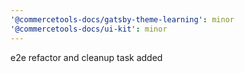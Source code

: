 ```yaml
---
'@commercetools-docs/gatsby-theme-learning': minor
'@commercetools-docs/ui-kit': minor
---
```


e2e refactor and cleanup task added
